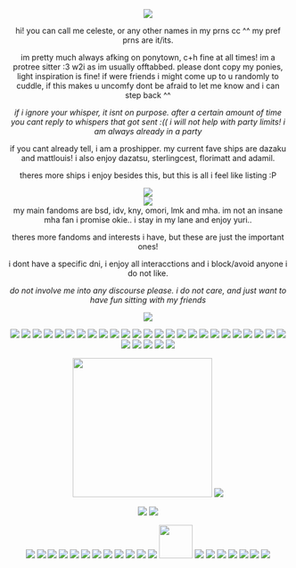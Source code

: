<div align="center">
<img src=https://i.postimg.cc/T12hr94Z/Untitled100-20250920174947.png>
 
hi! you can call me celeste, or any other names in my prns cc ^^ my pref prns are it/its.

im pretty much always afking on ponytown, c+h fine at all times! im a protree sitter :3 w2i as im usually offtabbed. please dont copy my ponies, light inspiration is fine! if were friends i might come up to u randomly to cuddle, if this makes u uncomfy dont be afraid to let me know and i can step back ^^ 

*if i ignore your whisper, it isnt on purpose. after a certain amount of time you cant reply to whispers that got sent :(( i will not help with party limits! i am always already in a party*

if you cant already tell, i am a proshipper. my current fave ships are dazaku and mattlouis! i also enjoy dazatsu, sterlingcest, florimatt and adamil. 

theres more ships i enjoy besides this, but this is all i feel like listing :P
</div>

<div align="center">
 <img src=https://i.postimg.cc/HnqZvdJM/Untitled101-20250920212621.png>
</div>
<div align="center">
 <img src=https://i.postimg.cc/mrmWLFbs/Untitled125-20250925222311.png>
</div>

<div align="center">
 my main fandoms are bsd, idv, kny, omori, lmk and mha. im not an insane mha fan i promise okie.. i stay in my lane and enjoy yuri..

 theres more fandoms and interests i have, but these are just the important ones!

 i dont have a specific dni, i enjoy all interacctions and i block/avoid anyone i do not like.
 
 *do not involve me into any discourse please. i do not care, and just want to have fun sitting with my friends*
 
  <img src=https://i.postimg.cc/YqtcW3hH/Untitled125-20250925222658.png>
 
 </div>


 <div align="center">

<img src=https://i.postimg.cc/8cTvCtrL/1071338ipvpyh23ww.gif> <img src=https://i.postimg.cc/wTwPZRk8/c5c8d523e6262e4d1b87ffc21eb3febdfd96ff04.gif> <img src=https://i.postimg.cc/ncRmHKVQ/uP8nSvW.gif> <img src=https://i.postimg.cc/sgbZWVhj/03165f83d18c9778294892247256a7ffe45edf9b.gif> <img src=https://i.postimg.cc/NFbH2m1S/hk33.gif> <img src=https://i.postimg.cc/cLvn6K6k/1f4e956cae9703991e3661be4bdc6e427c542fde.gif> <img src=https://i.postimg.cc/hGxQbHL9/d2763d8d3fc2b9704011bbf15483b21d9c2d0dc8.gif> <img src=https://i.postimg.cc/66hRPJDc/tumblr-inline-p3vf256-PXU1rv0j40-500.gif> <img src=https://i.postimg.cc/PrrZsVHj/tumblr-otbhki-BFVr1wtplxko4-250.gif> <img src=https://i.postimg.cc/DzQpVTDB/MSL9hBg.gif> <img src=https://i.postimg.cc/PqDwpcfX/tumblr-p2gu34g-Tvy1wclo4ko2-250.gif> <img src=https://i.postimg.cc/d0cNS1Wh/tumblr-static-2m89dgq6gx4w4sw-c80400sw-s.gif> <img src=https://i.postimg.cc/nzHRpWfZ/Blinkie-57-site.gif> <img src=https://i.postimg.cc/DZBCZc7G/self.gif> <img src=https://i.postimg.cc/3Ns8Yy0q/67d1248ff1e50f524f33fc3d550a33dd6d107a80.gif> <img src=https://i.postimg.cc/8zVpY6SJ/951f3ed6301b399014bf092b181ae59061ce0452.gif> <img src=https://i.postimg.cc/CL8MJ4Wp/16840a510e54bb09d371ac32d238a1285bdc9f05.gif> <img src=https://i.postimg.cc/L4w6zWQV/2e5b388b0742e7f7b0d9b6fae7c062e6f4ac8109.gif> <img src=https://i.postimg.cc/Y9y2DDrM/be1c45390dbc342d4a8314d33fd02187d58380a4.gif> <img src=https://i.postimg.cc/L8B9F89y/e55ef194e20fbbdf64fc532434420bf8dcd1cbee.gif> <img src=https://i.postimg.cc/hG2KhZ7T/4370f7a8ad618d90ae0b6a725e88f58a47e50708.gif> <img src=https://i.postimg.cc/L5Y9ck5f/34de3cc7bcb042b08bd1f46cad64b45896c9ee4c.gif> <img src=https://i.postimg.cc/Kz4xT7nV/38fa6e691f39fb840ba8917ed0efa594642fcbf3.gif> <img src=https://i.postimg.cc/G2NrxBKp/2e32303704d6d3cbdd5a69330f7bef3cf60cb114.gif> <img src=https://i.postimg.cc/3NLbzWvx/606aa87d3b0e441e3e1e7cd7f20b2f065a9c2b35.gif> <img src=https://i.postimg.cc/d3yFHqNj/81e29c1b142001864fc585e882c55182a4cb7322.gif> <img src=https://i.postimg.cc/3RwJBQHt/fa3b02d9dbe7ba5a44b061c3d33f4657791b3348.gif> <img src=https://i.postimg.cc/s2m1L9Xq/3e711656edbcfc8b729e815e43a9910861fa1129.gif>  <img src=https://i.postimg.cc/9fbzkt0r/d94f35ebff59b4c4dfd43b6d19607dc7a067acae.gif> <img src=https://i.postimg.cc/VvM9gBRm/IMG-7716-Original.gif>

<img src=https://i.postimg.cc/50Bv1Zjx/cd84f2e39968f3a0008d5c5bfae763adf7cd5394.gif width="250"> <img src=https://i.postimg.cc/cJh6zMC0/566e6d0851c9fcef1696300286e244ce9311e3ea.gif> 

<img src=https://i.postimg.cc/SRxRrt4z/ikq41v.gif> <img src=https://i.postimg.cc/B6TrWw5W/gne6ig.png> 

<img src=https://i.postimg.cc/T1VVzp4s/dd720uo-90af08ce-af45-40e8-9621-cdc37b640803.gif> <img src=https://i.postimg.cc/jqP4wFSY/d4egeis-f83b22c7-bff5-4a49-b462-dc6a5fc64b3c.png> <img src=https://i.postimg.cc/rs11BKPh/tumblr-e97842f9688ba07f667b0b8d5740c571-1569846c-100.gif> <img src=https://i.postimg.cc/MH77CvFF/d46gflg-cc6a5d42-014a-47b9-8833-89477929beeb.png> <img src=https://i.postimg.cc/gjVVCnTB/d8ju1uf-71ad8977-f36a-4063-aa2c-5fd1fde68da9.gif> <img src=https://i.postimg.cc/90dd6rnb/tumblr-2bf666bd59b2f7cf72f6c057596c9ad6-8f1be7ae-100.gif> <img src=https://i.postimg.cc/T1VVzp49/da8sk2a-bdfb863f-cc95-405c-93cc-52e90db042b4.png> <img src=https://i.postimg.cc/wMXXC7GF/tumblr-3768812bceccc621890c382eab7edfea-22c2df5f-250.gif> <img src=https://i.postimg.cc/x8vvwc4p/da6dsdk-4626d52c-9237-4517-a2ca-f4f95fd109da.gif> <img src=https://i.postimg.cc/vTrrJcN3/tumblr-863fe83fd5ee3cade1bda43fcfcad33b-cf80c346-100.gif> <img src=https://i.postimg.cc/N0BgjgV4/IMG-7041.gif> <img src=https://i.postimg.cc/Znm1kz0y/3342-D3-F3-0-DF2-4556-A69-E-8090-F523-D966.jpg> <img src=https://i.postimg.cc/d1XHPFzg/meow.gif height="60"> <img src=https://i.postimg.cc/283k77wL/099a5f5c9ea23ee0594c2130234e88ad8db7dfe4.gif> <img src=https://i.postimg.cc/bNdy99Tw/a5dc2f7b9e0dae7a239a7918dab8b6560a12a840.gif> <img src=https://i.postimg.cc/zGbT6WJn/image.png> <img src=https://i.postimg.cc/4yY3y62v/image.png> <img src=https://i.postimg.cc/qRt7bJpZ/9d11a6366b38d7fb9d6127b3d182b0760abe04f1.gif> <img src=https://i.postimg.cc/nzsLRFHJ/f7421171a0f4dedc4f86afd9efa004d83967dcfd.gif> <img src=https://i.postimg.cc/nzsLRFHs/257fb5ea8de276100f1dd5cf608563ff8012292e.gif>

  
 </div>
